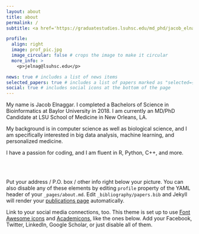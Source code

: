 ```yaml
---
layout: about
title: about
permalink: /
subtitle: <a href='https://graduatestudies.lsuhsc.edu/md_phd/jacob_elnaggar.aspx'>MD/PhD Candidate at LSUHSC New Orleans</a>

profile:
  align: right
  image: prof_pic.jpg
  image_circular: false # crops the image to make it circular
  more_info: >
    <p>jelnag@lsuhsc.edu</p>

news: true # includes a list of news items
selected_papers: true # includes a list of papers marked as "selected={true}"
social: true # includes social icons at the bottom of the page
---
```


My name is Jacob Elnaggar. I completed a Bachelors of Science in Bioinformatics at Baylor University in 2018. I am currently an MD/PhD Candidate at LSU School of Medicine in New Orleans, LA.

My background is in computer science as well as biological science, and I am specifically interested in big data analysis, machine learning, and personalized medicine.

I have a passion for coding, and I am fluent in R, Python, C++, and more.

<br><br>

Put your address / P.O. box / other info right below your picture. You can also disable any of these elements by editing `profile` property of the YAML header of your `_pages/about.md`. Edit `_bibliography/papers.bib` and Jekyll will render your [publications page](/al-folio/publications/) automatically.

Link to your social media connections, too. This theme is set up to use [Font Awesome icons](https://fontawesome.com/) and [Academicons](https://jpswalsh.github.io/academicons/), like the ones below. Add your Facebook, Twitter, LinkedIn, Google Scholar, or just disable all of them.
